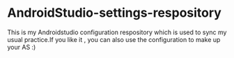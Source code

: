 # AndroidStudio-settings-respository
This is my Androidstudio configuration respository which is used to sync my usual practice.If you like it , you can also use the configuration
to make up your AS :)
